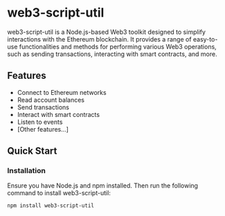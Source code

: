 # web3-script-util

web3-script-util is a Node.js-based Web3 toolkit designed to simplify interactions with the Ethereum blockchain. It provides a range of easy-to-use functionalities and methods for performing various Web3 operations, such as sending transactions, interacting with smart contracts, and more.

## Features

- Connect to Ethereum networks
- Read account balances
- Send transactions
- Interact with smart contracts
- Listen to events
- [Other features...]

## Quick Start

### Installation

Ensure you have Node.js and npm installed. Then run the following command to install web3-script-util:

```sh
npm install web3-script-util
